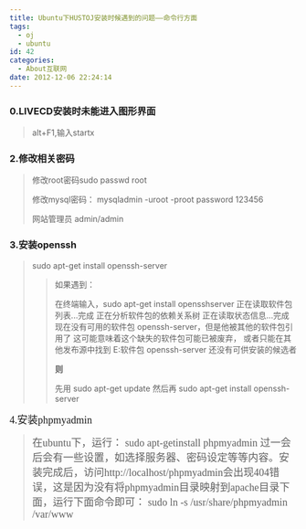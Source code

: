 ```yaml
---
title: Ubuntu下HUSTOJ安装时候遇到的问题——命令行方面
tags:
  - oj
  - ubuntu
id: 42
categories:
  - About互联网
date: 2012-12-06 22:24:14
---
```


### 0.LIVECD安装时未能进入图形界面

> alt+F1,输入startx

### 2.修改相关密码

> 修改root密码sudo passwd root
> 
> 修改mysql密码： mysqladmin -uroot -proot password 123456
> 
> 网站管理员 admin/admin

### 3.安装openssh

> sudo apt-get install openssh-server
> 
> > 如果遇到：
> > 
> > 在终端输入，sudo apt-get install opensshserver
> >     正在读取软件包列表...完成
> >     正在分析软件包的依赖关系树
> >     正在读取状态信息...完成
> >     现在没有可用的软件包 openssh-server，但是他被其他的软件包引用了
> >     这可能意味着这个缺失的软件包可能已被废弃，
> >     或者只能在其他发布源中找到
> >     E:软件包 openssh-server 还没有可供安装的候选者
> > 
> > **则**
> > 
> > 先用
> >     sudo apt-get update
> >     然后再
> >     sudo apt-get install openssh-server

<font size="4" face="宋体">4.安装phpmyadmin</font>

> <font size="4" face="宋体">在ubuntu下，运行： </font>
>   <font size="4" face="宋体">sudo apt-getinstall phpmyadmin </font>
>   <font size="4" face="宋体">过一会后会有一些设置，如选择服务器、密码设定等等内容。安装完成后，访问http://localhost/phpmyadmin会出现404错误，这是因为没有将phpmyadmin目录映射到apache目录下面，运行下面命令即可： </font>
>   <font size="4" face="宋体">sudo ln -s /usr/share/phpmyadmin /var/www</font>

<font size="4" face="宋体"></font>

</blockquote>
